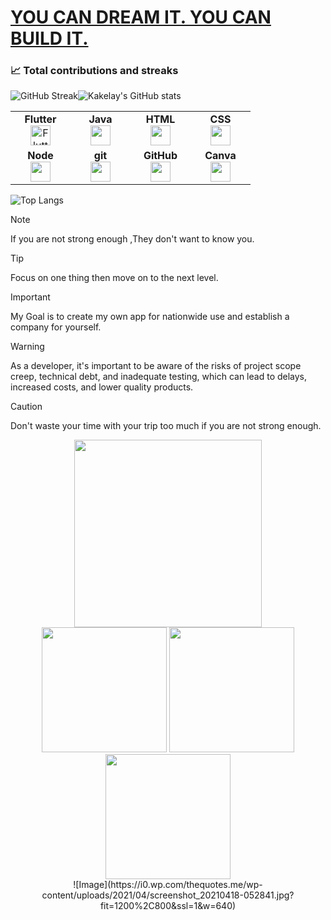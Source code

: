 <!--- ------------------------------------------------------------------------------------------------------------------------------------------------------ -->
<!--- -- Menu ---------------------------------------------------------------------------------------------------------------------------------------------- -->
<!--- ------------------------------------------------------------------------------------------------------------------------------------------------------ -->

# [YOU CAN DREAM IT. YOU CAN BUILD IT.](#menu)



<!-- Introduction -->
### 📈 Total contributions and streaks
![GitHub Streak](https://github-readme-streak-stats.herokuapp.com/?user=kakelay)<table width="320px">
![Kakelay's GitHub stats](https://github-readme-stats.vercel.app/api?username=kakelay&show_icons=true&theme=radical&bg_color=ffffff&title_color=ffa500&text_color=000000&icon_color=ffa500)
    <tbody>
        <tr valign="top">
            <td width="80px" align="center">
            <span><strong>Flutter</strong></span><br>
            <img height="32" src="https://cdn.jsdelivr.net/gh/devicons/devicon/icons/flutter/flutter-original.svg" alt="Flutter Logo">
            </td>
            <td width="80px" align="center">
            <span><strong>Java</strong></span><br>
            <img height="32" src="https://cdn.jsdelivr.net/gh/devicons/devicon/icons/java/java-original.svg">
            </td>
            <td width="80px" align="center">
            <span><strong>HTML</strong></span><br>
            <img height="32" src="https://cdn.jsdelivr.net/gh/devicons/devicon/icons/html5/html5-original.svg">
            </td>
            <td width="80px" align="center">
            <span><strong>CSS</strong></span><br>
            <img height="32px" src="https://cdn.jsdelivr.net/gh/devicons/devicon/icons/css3/css3-original.svg">
            </td>
        </tr>
        <tr valign="top">
            <td width="80px" align="center">
            <span><strong>Node</strong></span><br>
            <img height="32px" src="[https://cdn.jsdelivr.net/gh/devicons/devicon/icons/react/react-original.svg](https://miro.medium.com/v2/resize:fit:800/1*v2vdfKqD4MtmTSgNP0o5cg.png)">
            </td>
            <td width="80px" align="center">
            <span><strong>git</strong></span><br>
            <img height="32px" src="https://cdn.jsdelivr.net/gh/devicons/devicon/icons/git/git-plain.svg">
            </td>
            <td width="80px" align="center">
            <span><strong>GitHub</strong></span><br>
            <img height="32px" src="https://cdn.jsdelivr.net/gh/devicons/devicon/icons/github/github-original.svg">
            <td width="80px" align="center">
            <span><strong>Canva</strong></span><br>
            <img height="32px" src="https://cdn.jsdelivr.net/gh/devicons/devicon/icons/canva/canva-original.svg">
            </td>
        </tr>
    </tbody>
</table>

![Top Langs](https://github-readme-stats.vercel.app/api/top-langs/?username=kakelay&layout=compact)


> [!NOTE]
> If you are not strong enough ,They don't want to know you.

> [!TIP]
> Focus on one thing then move on to the next level.

> [!IMPORTANT]
> My Goal is to create my own app for nationwide use and establish a company for yourself.

> [!WARNING]
> As a developer, it's important to be aware of the risks of project scope creep, technical debt, and inadequate testing, which can lead to delays, increased costs, and lower quality products.

> [!CAUTION]
> Don't waste your time with your trip too much if you are not strong enough.


<div align="center">
  <img src="https://user-images.githubusercontent.com/74038190/218265814-3084a4ba-809c-4135-afc0-8685d0f634b3.gif" width="300">
</div>

<div align="center">
  <img src="https://user-images.githubusercontent.com/74038190/213866269-5d00981c-7c98-46d7-8a8e-16f462f15227.gif" width="200" />
  <img src="https://user-images.githubusercontent.com/74038190/213866269-5d00981c-7c98-46d7-8a8e-16f462f15227.gif" width="200" />
  <img src="https://user-images.githubusercontent.com/74038190/213866269-5d00981c-7c98-46d7-8a8e-16f462f15227.gif" width="200" />
</div>


<div align="center">
    ![Image](https://i0.wp.com/thequotes.me/wp-content/uploads/2021/04/screenshot_20210418-052841.jpg?fit=1200%2C800&ssl=1&w=640)
</div>



